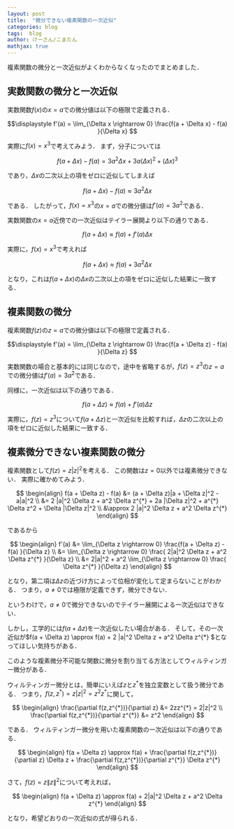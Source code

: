 ```yaml
---
layout: post
title:  "微分できない複素関数の一次近似"
categories: blog
tags:  blog
author: けーさん/こまたん
mathjax: true
---
```


複素関数の微分と一次近似がよくわからなくなったのでまとめました．

<!--more-->

## 実数関数の微分と一次近似

実数関数$f(x)$の$x=a$での微分値は以下の極限で定義される．

$$\displaystyle
f'(a) = \lim_{\Delta x \rightarrow 0} \frac{f(a + \Delta x) - f(a) }{\Delta x}
$$

実際に$f(x)=x^3$で考えてみよう．
まず，分子については

$$\displaystyle
f(a + \Delta x) - f(a) = 3 a^2 \Delta x + 3 a (\Delta x)^2 + (\Delta x)^3
$$

であり，$\Delta x$の二次以上の項をゼロに近似してしまえば

$$\displaystyle
f(a + \Delta x) - f(a) \approx 3 a^2 \Delta x
$$

である．
したがって，$f(x)=x^3$の$x=a$での微分値は$f'(a) = 3 a^2$である．

実数関数の$x=a$近傍での一次近似はテイラー展開より以下の通りである．

$$
f(a + \Delta x) \approx f(a) + f'(a) \Delta x
$$

実際に，$f(x)=x^3$で考えれば

$$
f(a + \Delta x) \approx f(a) + 3 a^2 \Delta x
$$

となり，これは$f(a + \Delta x)$の$\Delta x$の二次以上の項をゼロに近似した結果に一致する．


## 複素関数の微分

複素関数$f(z)$の$z=a$での微分値は以下の極限で定義される．

$$\displaystyle
f'(a) = \lim_{\Delta z \rightarrow 0} \frac{f(a + \Delta z) - f(a) }{\Delta z}
$$

実数関数の場合と基本的には同じなので，途中を省略するが，$f(z)=z^3$の$z=a$での微分値は$f'(a) = 3 a^2$である．

同様に，一次近似は以下の通りである．

$$
f(a + \Delta z) \approx f(a) + f'(a) \Delta z
$$

実際に，$f(z) = z^3$について$f(a + \Delta z)$と一次近似を比較すれば，$\Delta z$の二次以上の項をゼロに近似した結果に一致する．



## 複素微分できない複素関数の微分

複素関数として$f(z) = z|z|^2$を考える．
この関数は$z=0$以外では複素微分できない．
実際に確かめてみよう．

$$
\begin{align}
f(a + \Delta z) - f(a) &= (a + \Delta z)|a + \Delta z|^2 - a|a|^2 \\
&=  2 |a|^2 \Delta z + a^2 \Delta z^{*} + 2a |\Delta z|^2 + a^{*} \Delta z^2 + \Delta |\Delta z|^2 \\
&\approx 2 |a|^2 \Delta z + a^2 \Delta z^{*} 
\end{align}
$$

であるから

$$
\begin{align}
f'(a) &= \lim_{\Delta z \rightarrow 0} \frac{f(a + \Delta z) - f(a) }{\Delta z} \\
&= \lim_{\Delta z \rightarrow 0} \frac{ 2|a|^2 \Delta z + a^2 \Delta z^{*} }{\Delta z} \\
&= 2|a|^2 + a^2 \lim_{\Delta z \rightarrow 0} \frac{ \Delta z^{*} }{\Delta z}
\end{align}
$$

となり，第二項は$\Delta z$の近づけ方によって位相が変化して定まらないことがわかる．
つまり，$a\not=0$では極限が定義できず，微分できない．

というわけで，$a\not=0$で微分できないのでテイラー展開による一次近似はできない．

しかし，工学的には$f(a + \Delta z)$を一次近似したい場合がある．
そして，その一次近似が$f(a + \Delta z) \approx f(a) + 2 |a|^2 \Delta z + a^2 \Delta z^{*} $となってほしい気持ちがある．

このような複素微分不可能な関数に微分を割り当てる方法としてウィルティンガー微分がある．

ウィルティンガー微分とは，簡単にいえば$z$と$z^{*}$を独立変数として扱う微分である．
つまり，$f(z,z^{*}) = z|z|^2 = z^2 z^{*}$に関して，

$$
\begin{align}
\frac{\partial f(z,z^{*})}{\partial z} &= 2zz^{*} = 2|z|^2 \\
\frac{\partial f(z,z^{*})}{\partial z^{*}} &= z^2
\end{align}
$$

である．
ウィルティンガー微分を用いた複素関数の一次近似は以下の通りである．

$$
\begin{align}
f(a + \Delta z) \approx f(a) + \frac{\partial f(z,z^{*})}{\partial z} \Delta z +  \frac{\partial f(z,z^{*})}{\partial z^{*}} \Delta z^{*}
\end{align}
$$

さて，$f(z) = z\|z\|^2$について考えれば，

$$
\begin{align}
f(a + \Delta z) \approx f(a) + 2|a|^2 \Delta z + a^2  \Delta z^{*}
\end{align}
$$

となり，希望どおりの一次近似の式が得られる．

